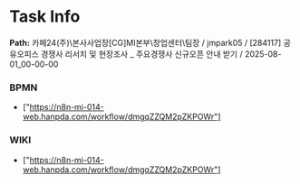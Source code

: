 # Task Info

**Path:** 카페24(주)\본사사업장\[CG]MI본부\창업센터\팀장 / jmpark05 / [284117] 공유오피스 경쟁사 리서치 및 현장조사 _ 주요경쟁사 신규오픈 안내 받기 / 2025-08-01_00-00-00

### BPMN
- ["https://n8n-mi-014-web.hanpda.com/workflow/dmgqZZQM2pZKPOWr"]

### WIKI
- ["https://n8n-mi-014-web.hanpda.com/workflow/dmgqZZQM2pZKPOWr"]

